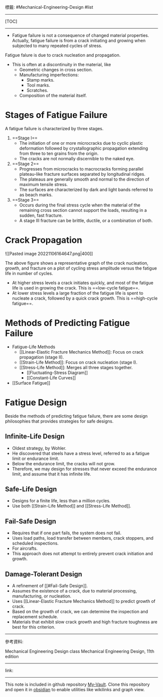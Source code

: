 標籤: #Mechanical-Engineering-Design #list 

---

[TOC]

---

- Fatigue failure is not a consequence of changed material properties. Actually, fatigue failure is from a crack initiating and growing when subjected to many repeated cycles of stress.

Fatigue falure is due to crack nucleation and propagation.

- This is often at a discontinuity in the material, like
	- Geometric changes in cross section.
	- Manufacturing imperfections:
		- Stamp marks.
		- Tool marks.
		- Scratches.
	- Composition of the material itself.

# Stages of Fatigue Failure

A fatigue failure is characterized by three stages.

1. ==Stage I==
	- The initiation of one or more microcracks due to cyclic plastic deformation followed by crystallographic propagation extending from three to ten grains from the origin.
	- The cracks are not normally discernible to the naked eye.
2. ==Stage 2==
	- Progresses from microcracks to macrocracks forming parallel plateau-like fracture surfaces separated by longitudinal ridges.
	- The plateaus are generally smooth and normal to the direction of maximum tensile stress.
	- The surfaces are characterized by dark and light bands referred to as beach marks.
3. ==Stage 3==
	- Occurs during the final stress cycle when the material of the remaining cross section cannot support the loads, resulting in a sudden, fast fracture.
	- A stage III fracture can be brittle, ductile, or a combination of both.

# Crack Propagation

![[Pasted image 20221106164647.png|400]]

The above figure shows a representative graph of the crack nucleation, growth, and fracture on a plot of cycling stress amplitude versus the fatigue life in number of cycles.

- At higher stress levels a crack initiates quickly, and most of the fatigue life is used in growing the crack. This is ==low-cycle fatigue==.
- At lower stress levels a large fraction of the fatigue life is spent to nucleate a crack, followed by a quick crack growth. This is ==high-cycle fatigue==.

# Methods of Predicting Fatigue Failure

- Fatigue-Life Methods
	- [[Linear-Elastic Fracture Mechanics Method]]: Focus on crack propagation (stage II).
	- [[Strain-Life Method]]: Focus on crack nucleation (stage I).
	- [[Stress-Life Method]]: Merges all three stages together.
		- [[Fluctuating-Stress Diagram]]
		- [[Constant-Life Curves]]
- [[Surface Fatigue]]

# Fatigue Design

Beside the methods of predicting fatigue failure, there are some design philosophies that provides strategies for safe designs.

## Infinite-Life Design

- Oldest strategy, by Wohler. 
- He discovered that steels have a stress level, referred to as a fatigue limit or endurance limit.
- Below the endurance limit, the cracks will not grow.
- Therefore, we may design for stresses that never exceed the endurance limit, and assume that it has infinite life.

## Safe-Life Design

- Designs for a finite life, less than a million cycles.
- Use both [[Strain-Life Method]] and [[Stress-Life Method]].

## Fail-Safe Design

- Requires that if one part fails, the system does not fail.
- Uses load paths, load transfer between members, crack stoppers, and scheduled inspections.
- For aircrafts.
- This approach does not attempt to entirely prevent crack initiation and growth.

## Damage-Tolerant Design

- A refinement of [[#Fail-Safe Design]].
- Assumes the existence of a crack, due to material processing, manufacturing, or nucleation.
- Uses [[Linear-Elastic Fracture Mechanics Method]] to predict growth of crack.
- Based on the growth of crack, we can determine the inspection and replacement schedule.
- Materials that exhibit slow crack growth and high fracture toughness are best for this criterion.

---

參考資料:

Mechanical Engineering Design class
Mechanical Engineering Design, 11th edition

---

link:


---

This note is included in github repository [My-Vault](https://github.com/LittleD3092/My-Vault.git). Clone this repository and open it in [obsidian](https://obsidian.md/) to enable utilities like wikilinks and graph view.